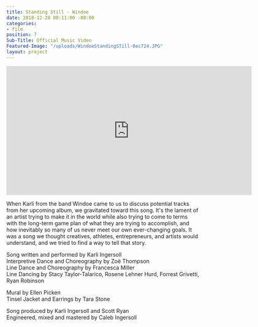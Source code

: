 ```yaml
---
title: Standing Still - Windoe
date: 2018-12-28 00:11:00 -08:00
categories:
- film
position: 7
Sub-Title: Official Music Video
Featured-Image: "/uploads/WindoeStandingSTill-0ec724.JPG"
layout: project
---
```


<iframe src="https://player.vimeo.com/video/288082837" width="640" height="337" frameborder="0" allowfullscreen></iframe>

When Karli from the band Windoe came to us to discuss potential tracks from her upcoming album, we gravitated toward this song. It's the lament of an artist trying to make it in the world while also trying to come to terms with the long-term game plan of what they are trying to accomplish, and how inevitably so many of us never meet our own ever-changing goals. It was a song we thought creatives, athletes, entrepreneurs, and artists would understand, and we tried to find a way to tell that story.

Song written and performed by Karli Ingersoll<BR>
Interpretive Dance and Choreography by Zoë Thompson<BR>
Line Dance and Choreography by Francesca Miller<BR>
Line Dancing by Stacy Taylor-Talarico, Rosene Lehner Hurd, Forrest Grivetti, Ryan Robinson<P>

Mural by Ellen Picken<BR>
Tinsel Jacket and Earrings by Tara Stone<BR>

Song produced by Karli Ingersoll and Scott Ryan<BR>
Engineered, mixed and mastered by Caleb Ingersoll
